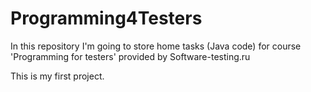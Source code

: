 Programming4Testers
===================

In this repository I'm going to store home tasks (Java code) for course 'Programming for testers' provided by Software-testing.ru

This is my first project.
